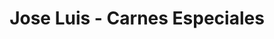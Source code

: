---
title: "Jose Luis - Carnes Especiales"
url: /ciudad-autonoma-de-buenos-aires/jose-luis-carnes-especiales/
shop: Metzgerei
---